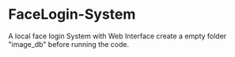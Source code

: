 # FaceLogin-System
A local face login System with Web Interface
create a empty folder "image_db" before running the code.

